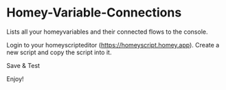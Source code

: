 # Homey-Variable-Connections
Lists all your homeyvariables and their connected flows to the console.

Login to your homeyscripteditor (https://homeyscript.homey.app).
Create a new script and copy the script into it.

Save & Test

Enjoy!
